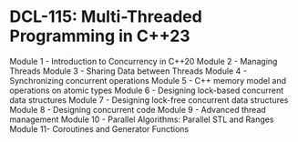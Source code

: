 # DCL-115: Multi-Threaded Programming in C++23
Module 1 - Introduction to Concurrency in C++20
Module 2 - Managing Threads
Module 3 - Sharing Data between Threads
Module 4 - Synchronizing concurrent operations
Module 5 - C++ memory model and operations on atomic types
Module 6 - Designing lock-based concurrent data structures
Module 7 - Designing lock-free concurrent data structures
Module 8 - Designing concurrent code
Module 9 - Advanced thread management
Module 10 - Parallel Algorithms: Parallel STL and Ranges
Module 11- Coroutines and Generator Functions
